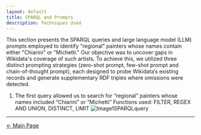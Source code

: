 ```yaml
---
layout: default
title: SPARQL and Prompts 
description: Techniques Used
---
```

This section presents the SPARQL queries and large language model (LLM) prompts employed to identify "regional" painters whose names contain either "Chiarini" or "Michetti." Our objective was to uncover gaps in Wikidata's coverage of such artists. To achieve this, we utilized three distinct prompting strategies (zero-shot prompt, few-shot prompt and chain-of-thought prompt), each designed to probe Wikidata’s existing records and generate supplementary RDF triples where omissions were detected.

1. The first query allowed us to search for “regional” painters whose names included “Chiarini” or “Michetti”
Functions used: FILTER, REGEX AND UNION, DISTINCT, LIMIT
![Image1SPARQLquery](abremipainters/assets/images/Immagine1.jpg)
   
***

[← Main Page](./)
